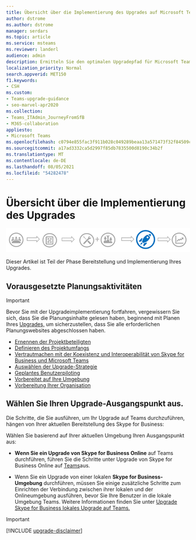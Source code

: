 ```yaml
---
title: Übersicht über die Implementierung des Upgrades auf Microsoft Teams
author: dstrome
ms.author: dstrome
manager: serdars
ms.topic: article
ms.service: msteams
ms.reviewer: landerl
audience: admin
description: Ermitteln Sie den optimalen Upgradepfad für Microsoft Teams basierend auf Ihrer aktuellen Skype for Business Bereitstellung.
localization_priority: Normal
search.appverid: MET150
f1.keywords:
- CSH
ms.custom:
- Teams-upgrade-guidance
- seo-marvel-apr2020
ms.collection:
- Teams_ITAdmin_JourneyFromSfB
- M365-collaboration
appliesto:
- Microsoft Teams
ms.openlocfilehash: c0794e855fac3f911b028c049289beaa13a571473f32f84509c6d219d92bdd78
ms.sourcegitcommit: a17ad3332ca5d2997f85db7835500d8190c34b2f
ms.translationtype: MT
ms.contentlocale: de-DE
ms.lasthandoff: 08/05/2021
ms.locfileid: "54282478"
---
```

# <a name="overview-of-implementing-your-upgrade"></a>Übersicht über die Implementierung des Upgrades

![Phasen des Upgradewegs, mit Betonung auf der Bereitstellungs- und Implementierungsphase](media/upgrade-banner-deployment.png "Phasen des Upgradewegs, mit Betonung auf der Bereitstellungs- und Implementierungsphase")

Dieser Artikel ist Teil der Phase Bereitstellung und Implementierung Ihres Upgrades. 



## <a name="prerequisite-planning-activities"></a>Vorausgesetzte Planungsaktivitäten

> [!IMPORTANT]
> Bevor Sie mit der Upgradeimplementierung fortfahren, vergewissern Sie sich, dass Sie die Planungsinhalte gelesen haben, beginnend mit Planen Ihres [Upgrades,](upgrade-plan-journey.md) um sicherzustellen, dass Sie alle erforderlichen Planungswebsites abgeschlossen haben.


- [Ernennen der Projektbeteiligten](upgrade-enlist-stakeholders.md)
- [Definieren des Projektumfangs](./upgrade-define-project-scope.md)
- [Vertrautmachen mit der Koexistenz und Interoperabilität von Skype for Business und Microsoft Teams](./teams-and-skypeforbusiness-coexistence-and-interoperability.md)
- [Auswählen der Upgrade-Strategie](upgrade-and-coexistence-of-skypeforbusiness-and-teams.md)
- [Geplantes Benutzerpiloting](pilot-essentials.md)
- [Vorbereitet auf Ihre Umgebung](./upgrade-prepare-environment.md)
- [Vorbereitung Ihrer Organisation](./upgrade-prepare-organization.md)

## <a name="choose-your-upgrade-starting-point"></a>Wählen Sie Ihren Upgrade-Ausgangspunkt aus.

Die Schritte, die Sie ausführen, um Ihr Upgrade auf Teams durchzuführen, hängen von Ihrer aktuellen Bereitstellung des Skype for Business:

Wählen Sie basierend auf Ihrer aktuellen Umgebung Ihren Ausgangspunkt aus:  

- **Wenn Sie ein Upgrade von Skype for Business Online** auf Teams durchführen, führen Sie die Schritte unter Upgrade von Skype for Business Online auf [Teams](./upgrade-to-teams-execute-skypeforbusinessonline.md)aus.

-  Wenn Sie ein Upgrade von einer lokalen **Skype for Business-Umgebung** durchführen, müssen Sie einige zusätzliche Schritte zum Einrichten der Verbindung zwischen ihrer lokalen und der Onlineumgebung ausführen, bevor Sie Ihre Benutzer in die lokale Umgebung Teams. Weitere Informationen finden Sie unter [Upgrade Skype for Business lokales Upgrade auf Teams.](upgrade-to-teams-execute-SkypeforBusinessHybridOnPrem.md)





> [!IMPORTANT]
> [!INCLUDE [upgrade-disclaimer](includes/upgrade-disclaimer.md)]